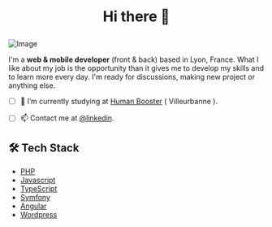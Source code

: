 # <p align="center">Hi there 👋</p>

![Image](https://imagizer.imageshack.com/img923/4265/j9iE9y.png)

I'm a **web & mobile developer** (front & back) based in Lyon, France. What I like about my job is the opportunity than it gives me to develop my skills and to learn more every day.  I'm ready for discussions, making new project or anything else.

- [ ] 🌱 I’m currently studying at [Human Booster](https://humanbooster.com/) ( Villeurbanne ).
- [ ] 📫 Contact me at [@linkedin](https://www.linkedin.com/in/alexandre-julien-b96975162/).  


## 🛠️ Tech Stack
- [PHP](https://www.php.net/)
- [Javascript](https://developer.mozilla.org/fr/docs/Web/JavaScript)
- [TypeScript](https://www.typescriptlang.org/)
- [Symfony](https://symfony.com/)
-  [Angular](https://angular.io/)
-  [Wordpress](https://wordpress.com/)
          
    
